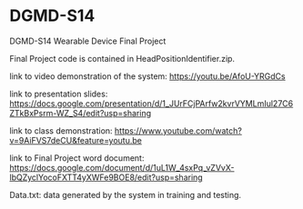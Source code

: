 # DGMD-S14
 DGMD-S14 Wearable Device Final Project
 
 Final Project code is contained in HeadPositionIdentifier.zip. 
 
link to video demonstration of the system:
https://youtu.be/AfoU-YRGdCs  

link to presentation slides:
https://docs.google.com/presentation/d/1_JUrFCjPArfw2kvrVYMLmIul27C6ZTkBxPsrm-WZ_S4/edit?usp=sharing

link to class demonstration:
https://www.youtube.com/watch?v=9AiFVS7deCU&feature=youtu.be

link to Final Project word document:
https://docs.google.com/document/d/1uL1W_4sxPq_vZVvX-lbQZyclYocoFXTT4yXWFe9BOE8/edit?usp=sharing

Data.txt: data generated by the system in training and testing. 
